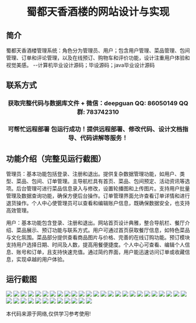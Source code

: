 <p><h1 align="center">蜀都天香酒楼的网站设计与实现</h1></p>

## 简介
蜀都天香酒楼管理系统：角色分为管理员、用户；包含用户管理、菜品管理、包间管理、订单和评论管理，以及在线预订、购物车和评价功能，设计注重用户体验和视觉美感。    --计算机毕业设计源码；毕设源码；java毕业设计源码


## 联系方式
<p><h3 align="center">获取完整代码与数据库文件 + 微信：deepguan QQ: 86050149 QQ群: 783742310</h3></p>
<p><h3 align="center">可帮忙远程部署 包运行成功！提供远程部署、修改代码、设计文档指导、代码讲解等服务！</h3></p>

## 功能介绍（完整见运行截图）
管理员：基本功能包括登录、注册和退出。提供复杂数据管理功能，如用户、类型、菜品、包间、订单管理。主导航栏具有首页、菜品、包间预定、活动资讯等选项。后台管理可进行菜品信息录入与修改，设置轮播图和上传图片。支持用户批量管理及数据查询功能，确保方便后台操作。订单管理界面允许查看订单详情和进行退货操作。个人中心使管理员可以查看和编辑账户信息，既确保数据安全，也支持高效管理。

用户：基本功能包含登录、注册和退出。网站首页设计典雅，整合导航栏、餐厅介绍、菜品展示、预订功能与联系方式。用户可通过首页获取餐厅信息，如特色菜品与文化氛围。菜品部分提供查看商品图片与价格、完善的在线订购功能。预订模块支持用户选择日期、时间及人数，提高用餐便捷度。个人中心可查看、编辑个人信息、账号和订单，且支持快速充值。通过简约界面，用户能迅速访问订单或收藏信息，实现卓越的用户体验。


## 运行截图
![](https://bs-1329754181.cos.ap-shanghai.myqcloud.com/ssm/ShuDuTianXiangJiuLou/img/001.jpg)
![](https://bs-1329754181.cos.ap-shanghai.myqcloud.com/ssm/ShuDuTianXiangJiuLou/img/002.jpg)
![](https://bs-1329754181.cos.ap-shanghai.myqcloud.com/ssm/ShuDuTianXiangJiuLou/img/003.jpg)
![](https://bs-1329754181.cos.ap-shanghai.myqcloud.com/ssm/ShuDuTianXiangJiuLou/img/004.jpg)
![](https://bs-1329754181.cos.ap-shanghai.myqcloud.com/ssm/ShuDuTianXiangJiuLou/img/005.jpg)
![](https://bs-1329754181.cos.ap-shanghai.myqcloud.com/ssm/ShuDuTianXiangJiuLou/img/006.jpg)
![](https://bs-1329754181.cos.ap-shanghai.myqcloud.com/ssm/ShuDuTianXiangJiuLou/img/007.jpg)
![](https://bs-1329754181.cos.ap-shanghai.myqcloud.com/ssm/ShuDuTianXiangJiuLou/img/008.jpg)
![](https://bs-1329754181.cos.ap-shanghai.myqcloud.com/ssm/ShuDuTianXiangJiuLou/img/009.jpg)
![](https://bs-1329754181.cos.ap-shanghai.myqcloud.com/ssm/ShuDuTianXiangJiuLou/img/010.jpg)
![](https://bs-1329754181.cos.ap-shanghai.myqcloud.com/ssm/ShuDuTianXiangJiuLou/img/011.jpg)
![](https://bs-1329754181.cos.ap-shanghai.myqcloud.com/ssm/ShuDuTianXiangJiuLou/img/012.jpg)
![](https://bs-1329754181.cos.ap-shanghai.myqcloud.com/ssm/ShuDuTianXiangJiuLou/img/013.jpg)
![](https://bs-1329754181.cos.ap-shanghai.myqcloud.com/ssm/ShuDuTianXiangJiuLou/img/014.jpg)
![](https://bs-1329754181.cos.ap-shanghai.myqcloud.com/ssm/ShuDuTianXiangJiuLou/img/015.jpg)
![](https://bs-1329754181.cos.ap-shanghai.myqcloud.com/ssm/ShuDuTianXiangJiuLou/img/016.jpg)
![](https://bs-1329754181.cos.ap-shanghai.myqcloud.com/ssm/ShuDuTianXiangJiuLou/img/017.jpg)
![](https://bs-1329754181.cos.ap-shanghai.myqcloud.com/ssm/ShuDuTianXiangJiuLou/img/018.jpg)
![](https://bs-1329754181.cos.ap-shanghai.myqcloud.com/ssm/ShuDuTianXiangJiuLou/img/019.jpg)
![](https://bs-1329754181.cos.ap-shanghai.myqcloud.com/ssm/ShuDuTianXiangJiuLou/img/020.jpg)
![](https://bs-1329754181.cos.ap-shanghai.myqcloud.com/ssm/ShuDuTianXiangJiuLou/img/021.jpg)
![](https://bs-1329754181.cos.ap-shanghai.myqcloud.com/ssm/ShuDuTianXiangJiuLou/img/022.jpg)
![](https://bs-1329754181.cos.ap-shanghai.myqcloud.com/ssm/ShuDuTianXiangJiuLou/img/023.jpg)
![](https://bs-1329754181.cos.ap-shanghai.myqcloud.com/ssm/ShuDuTianXiangJiuLou/img/024.jpg)
![](https://bs-1329754181.cos.ap-shanghai.myqcloud.com/ssm/ShuDuTianXiangJiuLou/img/025.jpg)
![](https://bs-1329754181.cos.ap-shanghai.myqcloud.com/ssm/ShuDuTianXiangJiuLou/img/026.jpg)
![](https://bs-1329754181.cos.ap-shanghai.myqcloud.com/ssm/ShuDuTianXiangJiuLou/img/027.jpg)
![](https://bs-1329754181.cos.ap-shanghai.myqcloud.com/ssm/ShuDuTianXiangJiuLou/img/028.jpg)
![](https://bs-1329754181.cos.ap-shanghai.myqcloud.com/ssm/ShuDuTianXiangJiuLou/img/029.jpg)
![](https://bs-1329754181.cos.ap-shanghai.myqcloud.com/ssm/ShuDuTianXiangJiuLou/img/030.jpg)
![](https://bs-1329754181.cos.ap-shanghai.myqcloud.com/ssm/ShuDuTianXiangJiuLou/img/031.jpg)
![](https://bs-1329754181.cos.ap-shanghai.myqcloud.com/ssm/ShuDuTianXiangJiuLou/img/032.jpg)
![](https://bs-1329754181.cos.ap-shanghai.myqcloud.com/ssm/ShuDuTianXiangJiuLou/img/033.jpg)
![](https://bs-1329754181.cos.ap-shanghai.myqcloud.com/ssm/ShuDuTianXiangJiuLou/img/034.jpg)
![](https://bs-1329754181.cos.ap-shanghai.myqcloud.com/ssm/ShuDuTianXiangJiuLou/img/035.jpg)
![](https://bs-1329754181.cos.ap-shanghai.myqcloud.com/ssm/ShuDuTianXiangJiuLou/img/036.jpg)
![](https://bs-1329754181.cos.ap-shanghai.myqcloud.com/ssm/ShuDuTianXiangJiuLou/img/037.jpg)

<p>本代码来源于网络,仅供学习参考使用!</p>
